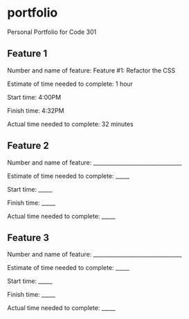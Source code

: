 # portfolio
Personal Portfolio for Code 301

## Feature 1
Number and name of feature: Feature #1: Refactor the CSS

Estimate of time needed to complete: 1 hour

Start time: 4:00PM

Finish time: 4:32PM

Actual time needed to complete: 32 minutes

## Feature 2
Number and name of feature: ________________________________

Estimate of time needed to complete: _____

Start time: _____

Finish time: _____

Actual time needed to complete: _____

## Feature 3
Number and name of feature: ________________________________

Estimate of time needed to complete: _____

Start time: _____

Finish time: _____

Actual time needed to complete: _____